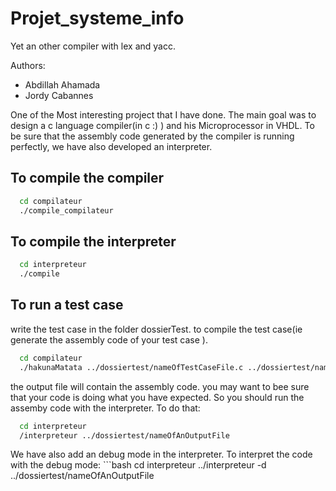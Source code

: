 # Projet_systeme_info
Yet an other compiler with lex and yacc. 

Authors:
 * Abdillah Ahamada
 * Jordy Cabannes

One of the Most interesting project that I have done. The main goal was to design a c language compiler(in c :) ) and his Microprocessor in VHDL. To be sure that the assembly code generated by the compiler is running perfectly, we have also developed an interpreter.  


## To compile the compiler
```bash
  cd compilateur
  ./compile_compilateur
```

## To compile the interpreter
```bash
  cd interpreteur
  ./compile	
```

## To run a test case
  write the test case in the folder dossierTest.
  to compile the test case(ie generate the assembly code of your test case ).
  
  ```bash
    cd compilateur
    ./hakunaMatata ../dossiertest/nameOfTestCaseFile.c ../dossiertest/nameOfAnOutputFile
  ```
  the output file will contain the assembly code. you may want to bee sure that your code is doing what you have expected.
  So you should run the assemby code with the interpreter. To do that: 
  
  ```bash
    cd interpreteur
    /interpreteur ../dossiertest/nameOfAnOutputFile
  ```
  We have also add an debug mode in the interpreter. To interpret the code with the debug mode:
    ```bash
    cd interpreteur
    ../interpreteur -d ../dossiertest/nameOfAnOutputFile
  ```
